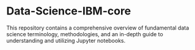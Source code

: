 # Data-Science-IBM-core
This repository contains a comprehensive overview of fundamental data science terminology, methodologies, and an in-depth guide to understanding and utilizing Jupyter notebooks. 
